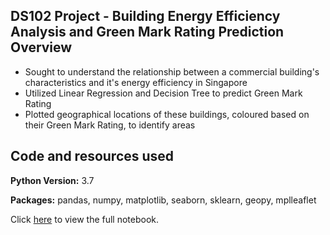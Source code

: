 ## DS102 Project - Building Energy Efficiency Analysis and Green Mark Rating Prediction Overview
* Sought to understand the relationship between a commercial building's characteristics and it's energy efficiency in Singapore
* Utilized Linear Regression and Decision Tree to predict Green Mark Rating
* Plotted geographical locations of these buildings, coloured based on their Green Mark Rating, to identify areas 

## Code and resources used
**Python Version:** 3.7

**Packages:** pandas, numpy, matplotlib, seaborn, sklearn, geopy, mplleaflet

Click [here](https://github.com/aaron-ang/ds102-project/blob/main/team7-aaron-ang-charis-ching-sean-goh-cheryl-tan-fook-hoi-chung-ds102-assignment.ipynb) to view the full notebook.

